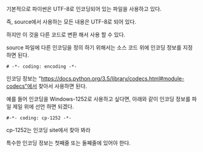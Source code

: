 기본적으로 파이썬은 UTF-8로 인코딩되어 있는 파일을 사용하고 있다.

즉, source에서 사용하는 모든 내용은 UTF-8로 되어 있다.

하지만 이 것을 다른 코드로 변환 해서 사용 할 수 있다.



source 파일에 다른 인코딩을 정의 하기 위해서는 소스 코드 위에 인코딩 정보를 지정하면 된다.

```
# -*- coding: encoding -*-
```

인코딩 정보는 "https://docs.python.org/3.5/library/codecs.html#module-codecs"에서 찾아서 사용하면 된다.

예를 들어  인코딩을 Windows-1252로 사용하고 싶다면, 아래와 같이 인코딩 정보를 파일 제일 위에 선언 하면 되겠다.

```
#-*- coding: cp-1252 -*-
```

cp-1252는 인코딩 site에서 찾아 봐라



특수한 인코딩 정보는 첫째줄 또는 둘째줄에 있어야 한다.



